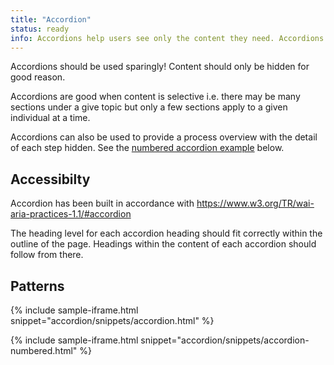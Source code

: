 ```yaml
---
title: "Accordion"
status: ready
info: Accordions help users see only the content they need. Accordions expand and collapse sections of content.
---
```


Accordions should be used sparingly! Content should only be hidden for good reason.

Accordions are good when content is selective i.e. there may be many sections under a give topic but only a few sections apply to a given individual at a time.

Accordions can also be used to provide a process overview with the detail of each step hidden. See the [numbered accordion example](#accordion-numbered) below.

## Accessibilty

Accordion has been built in accordance with https://www.w3.org/TR/wai-aria-practices-1.1/#accordion

The heading level for each accordion heading should fit correctly within the outline of the page. Headings within the content of each accordion should follow from there.

## Patterns

{% include sample-iframe.html snippet="accordion/snippets/accordion.html" %}

{% include sample-iframe.html snippet="accordion/snippets/accordion-numbered.html" %}
